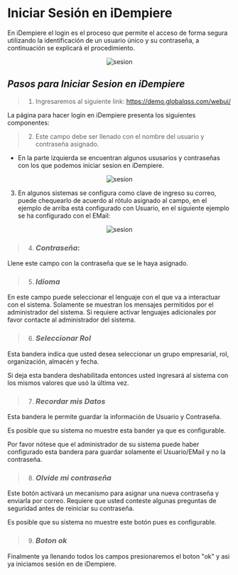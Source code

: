 # Iniciar Sesión en iDempiere

En iDempiere el login es el proceso que permite el acceso de forma segura utilizando la identificación de un usuario único y su contraseña, a continuación se explicará el procedimiento.

<center>

![sesion](https://www.idempiere.org/wp-content/uploads/2020/12/mobileheader12.jpg)
</center>

## *Pasos para Iniciar Sesion en iDempiere*

> 1. Ingresaremos al siguiente link: https://demo.globalqss.com/webui/

 La página para hacer login en iDempiere presenta los siguientes componentes:

> 2. Este campo debe ser llenado con el nombre del usuario y contraseña asignado.

- En la parte izquierda se encuentran algunos ususarios y contraseñas con los que podemos iniciar sesion en iDempiere.


<center>

![sesion](https://wiki.idempiere.org/w-es/images/9/9d/LoginPanel.png)
</center>

 3. En algunos sistemas se configura como clave de ingreso su correo, puede chequearlo de acuerdo al rótulo asignado al campo, en el ejemplo de arriba está configurado con Usuario, en el siguiente ejemplo se ha configurado con el EMail:

<center>

![sesion](https://wiki.idempiere.org/w-es/images/b/bf/LoginWithEMail.png)
</center>

> 4. ### *Contraseña*:
Llene este campo con la contraseña que se le haya asignado.

> 5. ### *Idioma*
En este campo puede seleccionar el lenguaje con el que va a interactuar con el sistema. Solamente se muestran los mensajes permitidos por el administrador del sistema. Si requiere activar lenguajes adicionales por favor contacte al administrador del sistema.

> 6. ### *Seleccionar Rol*
Esta bandera indica que usted desea seleccionar un grupo empresarial, rol, organización, almacén y fecha.

Si deja esta bandera deshabilitada entonces usted ingresará al sistema con los mismos valores que usó la última vez.

> 7. ### *Recordar mis Datos*
Esta bandera le permite guardar la información de Usuario y Contraseña.

Es posible que su sistema no muestre esta bander ya que es configurable.

Por favor nótese que el administrador de su sistema puede haber configurado esta bandera para guardar solamente el Usuario/EMail y no la contraseña.

> 8. ### *Olvide mi contraseña*
Este botón activará un mecanismo para asignar una nueva contraseña y enviarla por correo. Requiere que usted conteste algunas preguntas de seguridad antes de reiniciar su contraseña.

Es posible que su sistema no muestre este botón pues es configurable.

> 9. ### *Boton ok*
Finalmente ya llenando todos los campos presionaremos el boton "ok" y  asi ya iniciamos sesión en de iDempiere.

